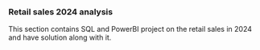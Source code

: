 ### Retail sales 2024 analysis
This section contains SQL and PowerBI project on the retail sales in 2024 and have solution along with it.
